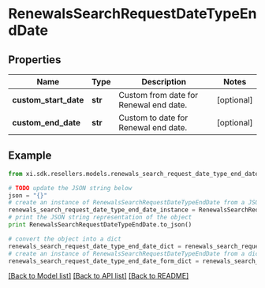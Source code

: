 # RenewalsSearchRequestDateTypeEndDate


## Properties

Name | Type | Description | Notes
------------ | ------------- | ------------- | -------------
**custom_start_date** | **str** | Custom from date for Renewal end date. | [optional] 
**custom_end_date** | **str** | Custom to date for Renewal end date. | [optional] 

## Example

```python
from xi.sdk.resellers.models.renewals_search_request_date_type_end_date import RenewalsSearchRequestDateTypeEndDate

# TODO update the JSON string below
json = "{}"
# create an instance of RenewalsSearchRequestDateTypeEndDate from a JSON string
renewals_search_request_date_type_end_date_instance = RenewalsSearchRequestDateTypeEndDate.from_json(json)
# print the JSON string representation of the object
print RenewalsSearchRequestDateTypeEndDate.to_json()

# convert the object into a dict
renewals_search_request_date_type_end_date_dict = renewals_search_request_date_type_end_date_instance.to_dict()
# create an instance of RenewalsSearchRequestDateTypeEndDate from a dict
renewals_search_request_date_type_end_date_form_dict = renewals_search_request_date_type_end_date.from_dict(renewals_search_request_date_type_end_date_dict)
```
[[Back to Model list]](../README.md#documentation-for-models) [[Back to API list]](../README.md#documentation-for-api-endpoints) [[Back to README]](../README.md)


